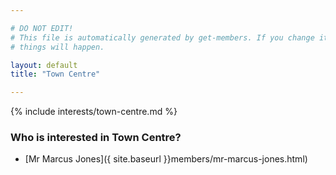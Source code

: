 ```yaml
---

# DO NOT EDIT!
# This file is automatically generated by get-members. If you change it, bad
# things will happen.

layout: default
title: "Town Centre"

---
```


{% include interests/town-centre.md %}

### Who is interested in Town Centre?


* [Mr Marcus Jones]({ site.baseurl }}members/mr-marcus-jones.html)
